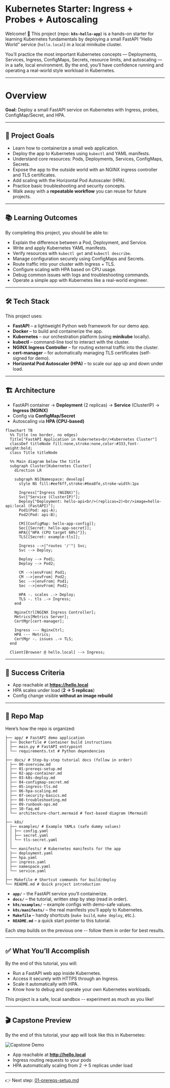 # Kubernetes Starter: Ingress + Probes + Autoscaling

Welcome! 🎉 This project (repo: **`k8s-hello-app`**) is a hands-on starter for learning Kubernetes fundamentals by deploying a small FastAPI “Hello World” service (`hello.local`) in a local minikube cluster.  

You’ll practice the most important Kubernetes concepts — Deployments, Services, Ingress, ConfigMaps, Secrets, resource limits, and autoscaling — in a safe, local environment. By the end, you’ll have confidence running and operating a real-world style workload in Kubernetes.

---

# Overview

**Goal:** Deploy a small FastAPI service on Kubernetes with Ingress, probes, ConfigMap/Secret, and HPA.  

---

## 🚀 Project Goals

- Learn how to containerize a small web application.  
- Deploy the app to Kubernetes using `kubectl` and YAML manifests.  
- Understand core resources: Pods, Deployments, Services, ConfigMaps, Secrets.  
- Expose the app to the outside world with an NGINX ingress controller and TLS certificates.  
- Add scaling with the Horizontal Pod Autoscaler (HPA).  
- Practice basic troubleshooting and security concepts.  
- Walk away with a **repeatable workflow** you can reuse for future projects.  

---

## 📚 Learning Outcomes

By completing this project, you should be able to:  

- Explain the difference between a Pod, Deployment, and Service.  
- Write and apply Kubernetes YAML manifests.  
- Verify resources with `kubectl get` and `kubectl describe`.  
- Manage configuration securely using ConfigMaps and Secrets.  
- Route traffic into your cluster with Ingress + TLS.  
- Configure scaling with HPA based on CPU usage.  
- Debug common issues with logs and troubleshooting commands.  
- Operate a simple app with Kubernetes like a real-world engineer.  

---

## 🛠️ Tech Stack

This project uses:  

- **FastAPI** – a lightweight Python web framework for our demo app.  
- **Docker** – to build and containerize the app.  
- **Kubernetes** – our orchestration platform (using **minikube** locally).  
- **kubectl** – command-line tool to interact with the cluster.  
- **NGINX Ingress Controller** – for routing external traffic into the cluster.  
- **cert-manager** – for automatically managing TLS certificates (self-signed for demo).  
- **Horizontal Pod Autoscaler (HPA)** – to scale our app up and down under load.  

---

## 🏗️ Architecture

- FastAPI container → **Deployment** (2 replicas) → **Service** (ClusterIP) → **Ingress (NGINX)**  
- Config via **ConfigMap/Secret**  
- Autoscaling via **HPA (CPU-based)**  

```mermaid
flowchart TB
  %% Title (no border, no edges)
  Title["FastAPI Application in Kubernetes<br/>Kubernetes Cluster"]
  classDef titleNode fill:none,stroke:none,color:#333,font-weight:bold;
  class Title titleNode

  %% Main diagram below the title
  subgraph Cluster[Kubernetes Cluster]
    direction LR

    subgraph NS[Namespace: develop]
      style NS fill:#eef6ff,stroke:#6ea8fe,stroke-width:1px

      Ingress["Ingress (NGINX)"];
      Svc["Service (ClusterIP)"];
      Deploy["Deployment: hello-api<br/>(replicas=2)<br/>image=hello-api:local (FastAPI)"];
      Pod1(Pod: api-A);
      Pod2(Pod: api-B);

      CM[[ConfigMap: hello-app-config]];
      Sec[[Secret: hello-app-secret]];
      HPA{{"HPA (CPU target 60%)"}};
      TLS[[Secret: example-tls]];

      Ingress -->|"routes '/'"| Svc;
      Svc --> Deploy;

      Deploy --> Pod1;
      Deploy --> Pod2;

      CM -->|envFrom| Pod1;
      CM -->|envFrom| Pod2;
      Sec -->|envFrom| Pod1;
      Sec -->|envFrom| Pod2;

      HPA -. scales .-> Deploy;
      TLS -. tls .-> Ingress;
    end

    NginxCtrl[NGINX Ingress Controller];
    Metrics[Metrics Server];
    CertMgr[cert-manager];

    Ingress --- NginxCtrl;
    HPA --- Metrics;
    CertMgr -. issues .-> TLS;
  end

  Client[Browser @ hello.local] --> Ingress;
```

---

## 🎯 Success Criteria

- App reachable at **https://hello.local**  
- HPA scales under load (**2 → 5 replicas**)  
- Config change visible **without an image rebuild**  

---

## 📂 Repo Map

Here’s how the repo is organized:

```
├── app/ # FastAPI demo application
│ ├── Dockerfile # Container build instructions
│ ├── main.py # FastAPI entrypoint
│ └── requirements.txt # Python dependencies
│
├── docs/ # Step-by-step tutorial docs (follow in order)
│ ├── 00-overview.md
│ ├── 01-prereqs-setup.md
│ ├── 02-app-container.md
│ ├── 03-k8s-deploy.md
│ ├── 04-configmap-secret.md
│ ├── 05-ingress-tls.md
│ ├── 06-hpa-scaling.md
│ ├── 07-security-basics.md
│ ├── 08-troubleshooting.md
│ ├── 09-runbook-ops.md
│ ├── 10-faq.md
│ └── architecture-chart.mermaid # Text-based diagram (Mermaid)
│
├── k8s/
│ ├── examples/ # Example YAMLs (safe dummy values)
│ │ ├── config.yaml
│ │ ├── secret.yaml
│ │ └── tls-secret.yaml
│ │
│ └── manifests/ # Kubernetes manifests for the app
│ ├── deployment.yaml
│ ├── hpa.yaml
│ ├── ingress.yaml
│ ├── namespace.yaml
│ └── service.yaml
│
├── Makefile # Shortcut commands for build/deploy
└── README.md # Quick project introduction
```

- **`app/`** – the FastAPI service you’ll containerize.  
- **`docs/`** – the tutorial, written step by step (read in order).  
- **`k8s/examples/`** – example configs with demo-safe values.  
- **`k8s/manifests/`** – the real manifests you’ll apply to Kubernetes.  
- **`Makefile`** – handy shortcuts (`make build`, `make deploy`, etc.).  
- **`README.md`** – a quick start pointer to this tutorial.

Each step builds on the previous one -- follow them in order for best results.  

---

## ✅ What You’ll Accomplish

By the end of this tutorial, you will:  

- Run a FastAPI web app inside Kubernetes.  
- Access it securely with HTTPS through an Ingress.  
- Scale it automatically with HPA.  
- Know how to debug and operate your own Kubernetes workloads.  

This project is a safe, local sandbox -- experiment as much as you like!  

---

## 🎬 Capstone Preview

By the end of this tutorial, your app will look like this in Kubernetes:

![Capstone Demo](./images/k8s-instructional-capstone.gif)

- App reachable at **http://hello.local**  
- Ingress routing requests to your pods  
- HPA automatically scaling from 2 → 5 replicas under load

---

👉 Next step: [01-prereqs-setup.md](01-prereqs-setup.md)  
